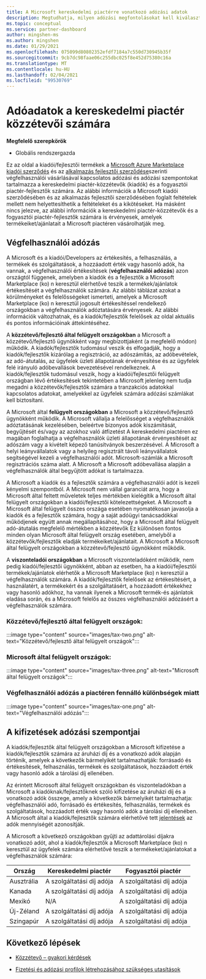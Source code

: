 ```yaml
---
title: A Microsoft kereskedelmi piactérre vonatkozó adózási adatok
description: Megtudhatja, milyen adózási megfontolásokat kell kiválasztania az árak kiválasztásával, a kifizetés következményeivel, valamint az Ön országa/régiói számára fizetendő adózás
ms.topic: conceptual
ms.service: partner-dashboard
author: mingshen-ms
ms.author: mingshen
ms.date: 01/29/2021
ms.openlocfilehash: 075099d80802352efdf7184a7c550d730945b35f
ms.sourcegitcommit: 9cb7dc98faae06c255dbc025f8e452d75380c16a
ms.translationtype: MT
ms.contentlocale: hu-HU
ms.lasthandoff: 02/04/2021
ms.locfileid: "99530769"
---
```

# <a name="tax-details-for-commercial-marketplace-publishers"></a>Adóadatok a kereskedelmi piactér közzétevői számára

**Megfelelő szerepkörök**

- Globális rendszergazda

Ez az oldal a kiadói/fejlesztői termékek a [Microsoft Azure Marketplace kiadói szerződés](https://go.microsoft.com/fwlink/p/?LinkID=699560) és az [alkalmazás fejlesztői szerződése](https://query.prod.cms.rt.microsoft.com/cms/api/am/binary/RE4o4bH)szerinti végfelhasználói vásárlásával kapcsolatos adózási és adózási szempontokat tartalmazza a kereskedelmi piactér-közzétevők (kiadók) és a fogyasztói piactér-fejlesztők számára.  Az alábbi információk a Microsoft kiadói szerződésében és az alkalmazás fejlesztői szerződésében foglalt feltételek mellett nem helyettesíthetik a feltételeket és a kikötéseket.  Ha másként nincs jelezve, az alábbi információk a kereskedelmi piactér-közzétevők és a fogyasztói piactér-fejlesztők számára is érvényesek, amelyek termékeiket/ajánlatait a Microsoft piactéren vásárolhatják meg. 

## <a name="end-customer-taxation"></a>Végfelhasználói adózás

A Microsoft és a kiadói/Developers az értékesítés, a felhasználás, a termékek és szolgáltatások, a hozzáadott érték vagy hasonló adók, ha vannak, a végfelhasználói értékesítések (**végfelhasználói adózás**) azon országtól függenek, amelyben a kiadók és a fejlesztők a Microsoft Marketplace (ko) n keresztül elérhetővé teszik a termékek/ajánlatok értékesítését a végfelhasználók számára.  Az alábbi táblázat azokat a körülményeket és felelősségeket ismerteti, amelyek a Microsoft Marketplace (ko) n keresztül jogosult értékesítéssel rendelkező országokban a végfelhasználók adóztatására érvényesek.  Az alábbi információk változhatnak, és a kiadók/fejlesztők felelősek az oldal aktuális és pontos információinak áttekintéséhez.

A **közzétevő/fejlesztő által felügyelt országokban** a Microsoft a közzétevő/fejlesztő ügynökként vagy megbízottjaként (a megfelelő módon) működik. A kiadók/fejlesztők tudomásul veszik és elfogadják, hogy a kiadók/fejlesztők kizárólag a regisztráció, az adószámítás, az adóbevételek, az adó-átutalás, az ügyfelek üzleti állapotának érvényesítése és az ügyfelek felé irányuló adóbevallások bevezetésével rendelkeznek. A kiadók/fejlesztők tudomásul veszik, hogy a kiadói/fejlesztői felügyelt országban lévő értékesítések tekintetében a Microsoft jelenleg nem tudja megadni a közzétevők/fejlesztők számára a tranzakciós adatokkal kapcsolatos adatokat, amelyekkel az ügyfelek számára adózási számlákat kell biztosítani. 

A Microsoft által **felügyelt országokban** a Microsoft a közzétevő/fejlesztő ügynökként működik. A Microsoft vállalja a felelősséget a végfelhasználók adóztatásának kezelésében, beleértve bizonyos adók kiszámítását, begyűjtését és/vagy az azokhoz való átfizetést A kereskedelmi piactéren ez magában foglalhatja a végfelhasználók üzleti állapotának érvényesítését az adószám vagy a kivételt képező tanúsítványok beszerzésével. A Microsoft a helyi leányvállalatok vagy a helyileg regisztrált távoli leányvállalatok segítségével kezeli a végfelhasználói adót. Microsoft-számlák a Microsoft regisztrációs száma alatt. A Microsoft a Microsoft adóbevallása alapján a végfelhasználók által begyűjtött adókat is tartalmazza.

A Microsoft a kiadók és a fejlesztők számára a végfelhasználói adót is kezeli kényelmi szempontból.  A Microsoft nem vállal garanciát arra, hogy a Microsoft által feltett műveletek teljes mértékben kielégítik a Microsoft által felügyelt országokban a kiadói/fejlesztői kötelezettségeket.  A Microsoft a Microsoft által felügyelt összes országa esetében nyomatékosan javasolja a kiadók és a fejlesztők számára, hogy a saját adóügyi tanácsadókkal működjenek együtt annak megállapításához, hogy a Microsoft által felügyelt adó-átutalás megfelelő mértékben a közzétevők Ez különösen fontos minden olyan Microsoft által felügyelt ország esetében, amelyből a közzétevők/fejlesztők eladják termékeiket/ajánlatait.  A Microsoft a Microsoft által felügyelt országokban a közzétevő/fejlesztő ügynökként működik.

A **viszonteladói országokban** a Microsoft viszonteladóként működik, nem pedig kiadói/fejlesztői ügynökként, abban az esetben, ha a kiadói/fejlesztői termékek/ajánlatok elérhetők a Microsoft Marketplace (ko) n keresztül a végfelhasználók számára.  A kiadók/fejlesztők felelősek az értékesítésért, a használatért, a termékekért és a szolgáltatásért, a hozzáadott értékekhez vagy hasonló adókhoz, ha vannak ilyenek a Microsoft termék-és ajánlatok eladása során, és a Microsoft felelős az összes végfelhasználói adózásért a végfelhasználók számára.


### <a name="publisherdeveloper-managed-countries"></a>Közzétevő/fejlesztő által felügyelt országok: 

:::image type="content" source="images/tax-two.png" alt-text="Közzétevő/fejlesztő által felügyelt országok":::

### <a name="microsoft-managed-countries"></a>Microsoft által felügyelt országok:

:::image type="content" source="images/tax-three.png" alt-text="Microsoft által felügyelt országok":::

### <a name="end-customer-taxation-with-differences-in-marketplace"></a>Végfelhasználói adózás a piactéren fennálló különbségek miatt

:::image type="content" source="images/tax-one.png" alt-text="Végfelhasználói adózás":::

## <a name="tax-considerations-on-payouts"></a>A kifizetések adózási szempontjai

A kiadók/fejlesztők által felügyelt országokban a Microsoft kifizetése a kiadók/fejlesztők számára az áruházi díj és a vonatkozó adók alapján történik, amelyek a következők bármelyikét tartalmazhatják: forrásadó és értékesítések, felhasználás, termékek és szolgáltatások, hozzáadott érték vagy hasonló adók a tárolási díj ellenében.

Az érintett Microsoft által felügyelt országokban és viszonteladókban a Microsoft a kiadóknak/fejlesztőknek szóló kifizetése az áruházi díj és a vonatkozó adók összege, amely a következők bármelyikét tartalmazhatja: végfelhasználói adó, forrásadó és értékesítés, felhasználás, termékek és szolgáltatások, hozzáadott érték vagy hasonló adók a tárolási díj ellenében. A Microsoft által a kiadók/fejlesztők számára elérhetővé tett [jelentések](payout-statement.md) az adók mennyiségét azonosítják. 

A Microsoft a következő országokban gyűjti az adattárolási díjakra vonatkozó adót, ahol a kiadók/fejlesztők a Microsoft Marketplace (ko) n keresztül az ügyfelek számára elérhetővé teszik a termékeket/ajánlatokat a végfelhasználók számára:

|**Ország**|**Kereskedelmi piactér**|**Fogyasztói piactér**|
|----------------|-----------------------------|-----------------------|
|Ausztrália|A szolgáltatási díj adója|A szolgáltatási díj adója|
|Kanada|A szolgáltatási díj adója|A szolgáltatási díj adója|
|Mexikó|N/A|A szolgáltatási díj adója|
|Új-Zéland|A szolgáltatási díj adója|A szolgáltatási díj adója|
|Szingapúr|A szolgáltatási díj adója|A szolgáltatási díj adója|


## <a name="next-steps"></a>Következő lépések

- [Közzétevő – gyakori kérdések](https://docs.microsoft.com/azure/marketplace/marketplace-faq-publisher-guide) 

- [Fizetési és adózási profilok létrehozásához szükséges utasítások](https://docs.microsoft.com/partner-center/set-up-your-payout-account?context=/azure/marketplace/context/context#create-a-payment-profile) 

